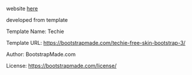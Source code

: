 website <a href="https://maddagh.github.io/M_landingPage/"> here </a>


developed from template

Template Name: Techie

Template URL: https://bootstrapmade.com/techie-free-skin-bootstrap-3/

Author: BootstrapMade.com

License: https://bootstrapmade.com/license/
